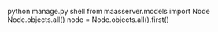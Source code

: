 python manage.py shell
from maasserver.models import Node
Node.objects.all()
node = Node.objects.all().first()
